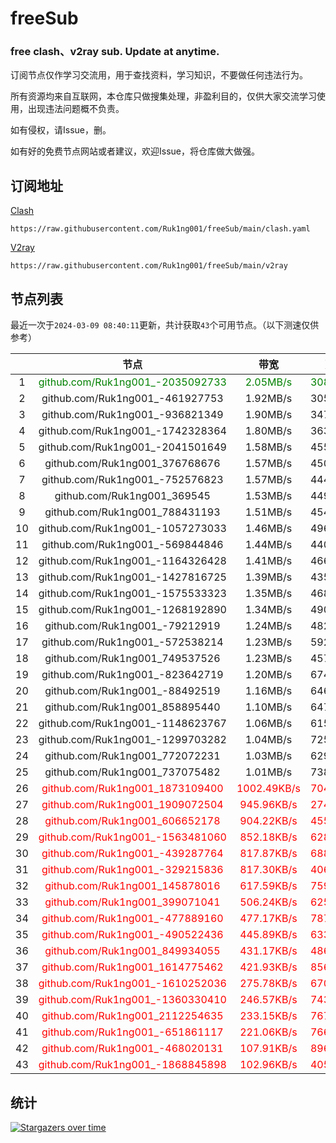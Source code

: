 # freeSub
### free clash、v2ray sub. Update at anytime.

订阅节点仅作学习交流用，用于查找资料，学习知识，不要做任何违法行为。

所有资源均来自互联网，本仓库只做搜集处理，非盈利目的，仅供大家交流学习使用，出现违法问题概不负责。

如有侵权，请Issue，删。

如有好的免费节点网站或者建议，欢迎Issue，将仓库做大做强。

## 订阅地址
[Clash](https://raw.githubusercontent.com/Ruk1ng001/freeSub/main/clash.yaml)
```
https://raw.githubusercontent.com/Ruk1ng001/freeSub/main/clash.yaml
```
[V2ray](https://raw.githubusercontent.com/Ruk1ng001/freeSub/main/v2ray)
```
https://raw.githubusercontent.com/Ruk1ng001/freeSub/main/v2ray
```

## 节点列表

最近一次于`2024-03-09 08:40:11`更新，共计获取`43`个可用节点。（以下测速仅供参考）

|  | 节点 | 带宽 | 延迟 |
|:-:|:--:|:--:|:--:|
 | 1 | <font color=green>github.com/Ruk1ng001_-2035092733</font> | <font color=green>2.05MB/s</font> | <font color=green>308.00ms</font> |
 | 2 | github.com/Ruk1ng001_-461927753 | 1.92MB/s | 305.00ms |
 | 3 | github.com/Ruk1ng001_-936821349 | 1.90MB/s | 347.00ms |
 | 4 | github.com/Ruk1ng001_-1742328364 | 1.80MB/s | 363.00ms |
 | 5 | github.com/Ruk1ng001_-2041501649 | 1.58MB/s | 455.00ms |
 | 6 | github.com/Ruk1ng001_376768676 | 1.57MB/s | 450.00ms |
 | 7 | github.com/Ruk1ng001_-752576823 | 1.57MB/s | 444.00ms |
 | 8 | github.com/Ruk1ng001_369545 | 1.53MB/s | 449.00ms |
 | 9 | github.com/Ruk1ng001_788431193 | 1.51MB/s | 454.00ms |
 | 10 | github.com/Ruk1ng001_-1057273033 | 1.46MB/s | 496.00ms |
 | 11 | github.com/Ruk1ng001_-569844846 | 1.44MB/s | 440.00ms |
 | 12 | github.com/Ruk1ng001_-1164326428 | 1.41MB/s | 466.00ms |
 | 13 | github.com/Ruk1ng001_-1427816725 | 1.39MB/s | 435.00ms |
 | 14 | github.com/Ruk1ng001_-1575533323 | 1.35MB/s | 468.00ms |
 | 15 | github.com/Ruk1ng001_-1268192890 | 1.34MB/s | 490.00ms |
 | 16 | github.com/Ruk1ng001_-79212919 | 1.24MB/s | 482.00ms |
 | 17 | github.com/Ruk1ng001_-572538214 | 1.23MB/s | 592.00ms |
 | 18 | github.com/Ruk1ng001_749537526 | 1.23MB/s | 457.00ms |
 | 19 | github.com/Ruk1ng001_-823642719 | 1.20MB/s | 674.00ms |
 | 20 | github.com/Ruk1ng001_-88492519 | 1.16MB/s | 646.00ms |
 | 21 | github.com/Ruk1ng001_858895440 | 1.10MB/s | 647.00ms |
 | 22 | github.com/Ruk1ng001_-1148623767 | 1.06MB/s | 615.00ms |
 | 23 | github.com/Ruk1ng001_-1299703282 | 1.04MB/s | 725.00ms |
 | 24 | github.com/Ruk1ng001_772072231 | 1.03MB/s | 629.00ms |
 | 25 | github.com/Ruk1ng001_737075482 | 1.01MB/s | 738.00ms |
 | 26 | <font color=red>github.com/Ruk1ng001_1873109400</font> | <font color=red>1002.49KB/s</font> | <font color=red>704.00ms</font> |
 | 27 | <font color=red>github.com/Ruk1ng001_1909072504</font> | <font color=red>945.96KB/s</font> | <font color=red>274.00ms</font> |
 | 28 | <font color=red>github.com/Ruk1ng001_606652178</font> | <font color=red>904.22KB/s</font> | <font color=red>455.00ms</font> |
 | 29 | <font color=red>github.com/Ruk1ng001_-1563481060</font> | <font color=red>852.18KB/s</font> | <font color=red>628.00ms</font> |
 | 30 | <font color=red>github.com/Ruk1ng001_-439287764</font> | <font color=red>817.87KB/s</font> | <font color=red>688.00ms</font> |
 | 31 | <font color=red>github.com/Ruk1ng001_-329215836</font> | <font color=red>817.30KB/s</font> | <font color=red>406.00ms</font> |
 | 32 | <font color=red>github.com/Ruk1ng001_145878016</font> | <font color=red>617.59KB/s</font> | <font color=red>759.00ms</font> |
 | 33 | <font color=red>github.com/Ruk1ng001_399071041</font> | <font color=red>506.24KB/s</font> | <font color=red>625.00ms</font> |
 | 34 | <font color=red>github.com/Ruk1ng001_-477889160</font> | <font color=red>477.17KB/s</font> | <font color=red>787.00ms</font> |
 | 35 | <font color=red>github.com/Ruk1ng001_-490522436</font> | <font color=red>445.89KB/s</font> | <font color=red>633.00ms</font> |
 | 36 | <font color=red>github.com/Ruk1ng001_849934055</font> | <font color=red>431.17KB/s</font> | <font color=red>486.00ms</font> |
 | 37 | <font color=red>github.com/Ruk1ng001_1614775462</font> | <font color=red>421.93KB/s</font> | <font color=red>856.00ms</font> |
 | 38 | <font color=red>github.com/Ruk1ng001_-1610252036</font> | <font color=red>275.78KB/s</font> | <font color=red>670.00ms</font> |
 | 39 | <font color=red>github.com/Ruk1ng001_-1360330410</font> | <font color=red>246.57KB/s</font> | <font color=red>743.00ms</font> |
 | 40 | <font color=red>github.com/Ruk1ng001_2112254635</font> | <font color=red>233.15KB/s</font> | <font color=red>767.00ms</font> |
 | 41 | <font color=red>github.com/Ruk1ng001_-651861117</font> | <font color=red>221.06KB/s</font> | <font color=red>766.00ms</font> |
 | 42 | <font color=red>github.com/Ruk1ng001_-468020131</font> | <font color=red>107.91KB/s</font> | <font color=red>896.00ms</font> |
 | 43 | <font color=red>github.com/Ruk1ng001_-1868845898</font> | <font color=red>102.96KB/s</font> | <font color=red>405.00ms</font> |


## 统计

[![Stargazers over time](https://starchart.cc/Ruk1ng001/freeSub.svg)](https://starchart.cc/Ruk1ng001/freeSub)